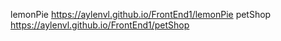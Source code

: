 lemonPie https://aylenvl.github.io/FrontEnd1/lemonPie
petShop https://aylenvl.github.io/FrontEnd1/petShop
